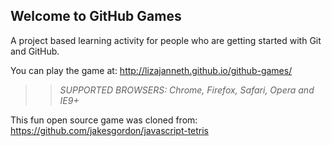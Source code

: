 ## Welcome to GitHub Games

A project based learning activity for people who are getting started with Git and GitHub.

You can play the game at: http://lizajanneth.github.io/github-games/

>> _*SUPPORTED BROWSERS*: Chrome, Firefox, Safari, Opera and IE9+_

This fun open source game was cloned from: https://github.com/jakesgordon/javascript-tetris
